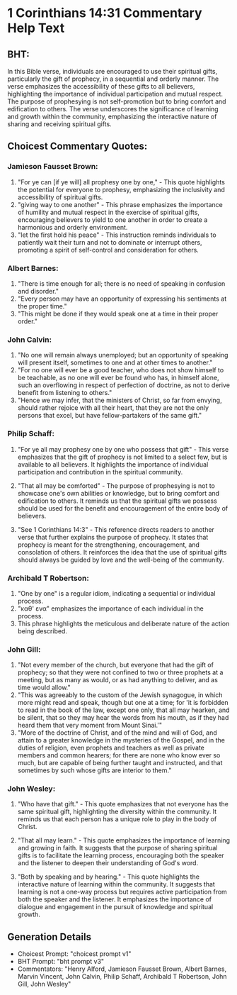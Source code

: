 # 1 Corinthians 14:31 Commentary Help Text

## BHT:
In this Bible verse, individuals are encouraged to use their spiritual gifts, particularly the gift of prophecy, in a sequential and orderly manner. The verse emphasizes the accessibility of these gifts to all believers, highlighting the importance of individual participation and mutual respect. The purpose of prophesying is not self-promotion but to bring comfort and edification to others. The verse underscores the significance of learning and growth within the community, emphasizing the interactive nature of sharing and receiving spiritual gifts.

## Choicest Commentary Quotes:
### Jamieson Fausset Brown:
1. "For ye can [if ye will] all prophesy one by one," - This quote highlights the potential for everyone to prophesy, emphasizing the inclusivity and accessibility of spiritual gifts.
2. "giving way to one another" - This phrase emphasizes the importance of humility and mutual respect in the exercise of spiritual gifts, encouraging believers to yield to one another in order to create a harmonious and orderly environment.
3. "let the first hold his peace" - This instruction reminds individuals to patiently wait their turn and not to dominate or interrupt others, promoting a spirit of self-control and consideration for others.

### Albert Barnes:
1. "There is time enough for all; there is no need of speaking in confusion and disorder."
2. "Every person may have an opportunity of expressing his sentiments at the proper time."
3. "This might be done if they would speak one at a time in their proper order."

### John Calvin:
1. "No one will remain always unemployed; but an opportunity of speaking will present itself, sometimes to one and at other times to another."
2. "For no one will ever be a good teacher, who does not show himself to be teachable, as no one will ever be found who has, in himself alone, such an overflowing in respect of perfection of doctrine, as not to derive benefit from listening to others."
3. "Hence we may infer, that the ministers of Christ, so far from envying, should rather rejoice with all their heart, that they are not the only persons that excel, but have fellow-partakers of the same gift."

### Philip Schaff:
1. "For ye all may prophesy one by one who possess that gift" - This verse emphasizes that the gift of prophecy is not limited to a select few, but is available to all believers. It highlights the importance of individual participation and contribution in the spiritual community.

2. "That all may be comforted" - The purpose of prophesying is not to showcase one's own abilities or knowledge, but to bring comfort and edification to others. It reminds us that the spiritual gifts we possess should be used for the benefit and encouragement of the entire body of believers.

3. "See 1 Corinthians 14:3" - This reference directs readers to another verse that further explains the purpose of prophecy. It states that prophecy is meant for the strengthening, encouragement, and consolation of others. It reinforces the idea that the use of spiritual gifts should always be guided by love and the well-being of the community.

### Archibald T Robertson:
1. "One by one" is a regular idiom, indicating a sequential or individual process.
2. "καθ' ενα" emphasizes the importance of each individual in the process.
3. This phrase highlights the meticulous and deliberate nature of the action being described.

### John Gill:
1. "Not every member of the church, but everyone that had the gift of prophecy; so that they were not confined to two or three prophets at a meeting, but as many as would, or as had anything to deliver, and as time would allow."
2. "This was agreeably to the custom of the Jewish synagogue, in which more might read and speak, though but one at a time; for 'it is forbidden to read in the book of the law, except one only, that all may hearken, and be silent, that so they may hear the words from his mouth, as if they had heard them that very moment from Mount Sinai.'"
3. "More of the doctrine of Christ, and of the mind and will of God, and attain to a greater knowledge in the mysteries of the Gospel, and in the duties of religion, even prophets and teachers as well as private members and common hearers; for there are none who know ever so much, but are capable of being further taught and instructed, and that sometimes by such whose gifts are interior to them."

### John Wesley:
1. "Who have that gift." - This quote emphasizes that not everyone has the same spiritual gift, highlighting the diversity within the community. It reminds us that each person has a unique role to play in the body of Christ.

2. "That all may learn." - This quote emphasizes the importance of learning and growing in faith. It suggests that the purpose of sharing spiritual gifts is to facilitate the learning process, encouraging both the speaker and the listener to deepen their understanding of God's word.

3. "Both by speaking and by hearing." - This quote highlights the interactive nature of learning within the community. It suggests that learning is not a one-way process but requires active participation from both the speaker and the listener. It emphasizes the importance of dialogue and engagement in the pursuit of knowledge and spiritual growth.


## Generation Details
- Choicest Prompt: "choicest prompt v1"
- BHT Prompt: "bht prompt v3"
- Commentators: "Henry Alford, Jamieson Fausset Brown, Albert Barnes, Marvin Vincent, John Calvin, Philip Schaff, Archibald T Robertson, John Gill, John Wesley"
